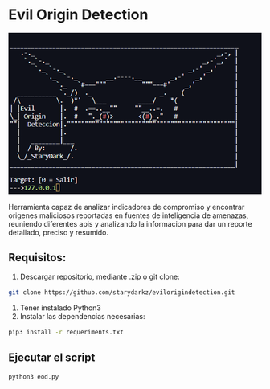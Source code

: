# Evil Origin Detection
![](https://github.com/starydarkz/evilorigindetection/blob/main/image.png)


Herramienta capaz de analizar indicadores de compromiso y encontrar origenes maliciosos reportadas en fuentes de inteligencia de amenazas, reuniendo diferentes apis y analizando la informacion para dar un reporte detallado, preciso y resumido.

## Requisitos:
1. Descargar repositorio, mediante .zip o git clone:
```bash
git clone https://github.com/starydarkz/evilorigindetection.git
```
1. Tener instalado Python3
2. Instalar las dependencias necesarias:
```bash
pip3 install -r requeriments.txt
```

## Ejecutar el script
```bash
python3 eod.py
```
